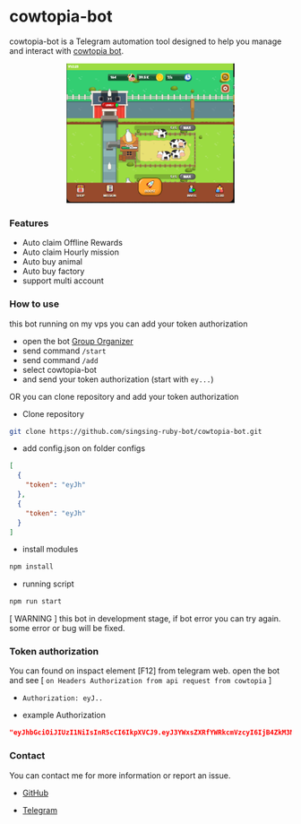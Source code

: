 # cowtopia-bot

cowtopia-bot is a Telegram automation tool designed to help you manage and interact with [cowtopia bot](https://t.me/cowtopiabot/app?startapp=1370196228).

<p align="center">
  <img src="public/cowtopia.png" alt="cowtopia" width="300"/>
</p>

### Features

- Auto claim Offline Rewards
- Auto claim Hourly mission
- Auto buy animal
- Auto buy factory
- support multi account

### How to use

this bot running on my vps you can add your token authorization

- open the bot [Group Organizer](https://t.me/GroupOrganizer_Bot)
- send command `/start`
- send command `/add`
- select cowtopia-bot
- and send your token authorization (start with `ey...`)

OR you can clone repository and add your token authorization

- Clone repository

```bash
git clone https://github.com/singsing-ruby-bot/cowtopia-bot.git
```

- add config.json on folder configs

```json
[
  {
    "token": "eyJh"
  },
  {
    "token": "eyJh"
  }
]
```

- install modules

```bash
npm install
```

- running script

```bash
npm run start
```

[ WARNING ] this bot in development stage, if bot error you can try again. some error or bug will be fixed.

### Token authorization

You can found on inspact element [F12] from telegram web. open the bot and see [ `on Headers Authorization from api request from cowtopia` ]

- `Authorization: eyJ..`

- example Authorization

```json
"eyJhbGciOiJIUzI1NiIsInR5cCI6IkpXVCJ9.eyJ3YWxsZXRfYWRkcmVzcyI6IjB4ZkM3NEQzMkY3NzZBNDY5NzQ2ODA5MmI3ZmUzYzRjMDk4ODIzNTk3OSIsInVzZXJfaWQiOiI2NjcyNWJjMTQzNDRhZTJmMWEwNDdmZjUiLCJ0Z19pZCI6IjE0OTMyMzExMTUiLCJ1c2VybmFtZSI6IjE0OTMyMzExMTUiLCJpYXQiOjE3MjA1MTQ2MjAsImV4cCI6MTcyMTExOTQyMH0.1AE50yLVEw_Eda1NbpvyojhQ0oLq4hm8vJEAXKx8zMA"
```

### Contact

You can contact me for more information or report an issue.

- [GitHub](https://github.com/dkzhen)

- [Telegram](https://t.me/dk_zhen2)
